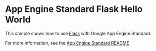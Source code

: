 # App Engine Standard Flask Hello World

This sample shows how to use [Flask](http://flask.pocoo.org/) with Google App
Engine Standard.

For more information, see the [App Engine Standard README](../../README.md)
